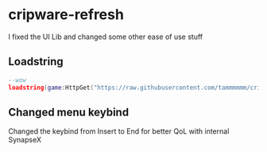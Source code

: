 # cripware-refresh
I fixed the UI Lib and changed some other ease of use stuff

## Loadstring
```lua
--wow
loadstring(game:HttpGet("https://raw.githubusercontent.com/tammmmmm/cripware-refresh/main/cripware.lua"))()

```
## Changed menu keybind
Changed the keybind from Insert to End for better QoL with internal SynapseX

